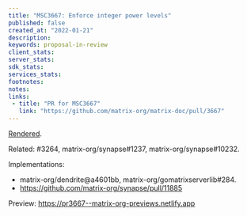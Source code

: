 ```yaml
---
title: "MSC3667: Enforce integer power levels"
published: false
created_at: "2022-01-21"
description:
keywords: proposal-in-review
client_stats:
server_stats:
sdk_stats:
services_stats:
footnotes:
notes:
links:
 - title: "PR for MSC3667"
   link: "https://github.com/matrix-org/matrix-doc/pull/3667"
---
```

[Rendered](https://github.com/matrix-org/matrix-doc/blob/neilalexander/plints/proposals/msc3667-enforce-integer-power-levels.md).

Related: #3264, matrix-org/synapse#1237, matrix-org/synapse#10232.

Implementations:
* matrix-org/dendrite@a4601bb, matrix-org/gomatrixserverlib#284.
* https://github.com/matrix-org/synapse/pull/11885




<!-- Replace -->
Preview: https://pr3667--matrix-org-previews.netlify.app
<!-- Replace -->

